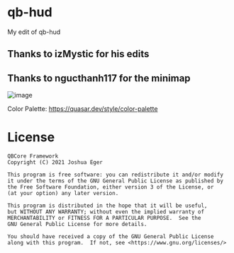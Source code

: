 # qb-hud
My edit of qb-hud

## Thanks to izMystic for his edits

## Thanks to ngucthanh117 for the minimap

![image](https://i.ibb.co/nrb4DSG/image.png)

Color Palette: https://quasar.dev/style/color-palette

# License

    QBCore Framework
    Copyright (C) 2021 Joshua Eger

    This program is free software: you can redistribute it and/or modify
    it under the terms of the GNU General Public License as published by
    the Free Software Foundation, either version 3 of the License, or
    (at your option) any later version.

    This program is distributed in the hope that it will be useful,
    but WITHOUT ANY WARRANTY; without even the implied warranty of
    MERCHANTABILITY or FITNESS FOR A PARTICULAR PURPOSE.  See the
    GNU General Public License for more details.

    You should have received a copy of the GNU General Public License
    along with this program.  If not, see <https://www.gnu.org/licenses/>